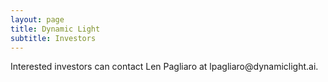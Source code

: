 ```yaml
---
layout: page
title: Dynamic Light
subtitle: Investors
---
```

<div>
<p>
Interested investors can contact Len Pagliaro at lpagliaro@dynamiclight.ai.
	</p>
</div>
